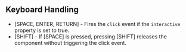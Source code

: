 ## Keyboard Handling

*   \[SPACE, ENTER, RETURN\] - Fires the `click` event if the `interactive` property is set to true.
*   \[SHIFT\] - If \[SPACE\] is pressed, pressing \[SHIFT\] releases the component without triggering the click event.